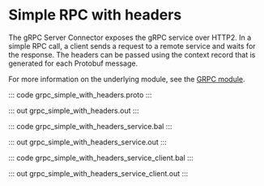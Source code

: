 # Simple RPC with headers

The gRPC Server Connector exposes the gRPC service over HTTP2.
In a simple RPC call, a client sends a request to a remote service and waits for the response.
The headers can be passed using the context record that is generated for each Protobuf message.

For more information on the underlying module, 
see the [GRPC module](https://docs.central.ballerina.io/ballerina/grpc/latest/).

::: code grpc_simple_with_headers.proto :::

::: out grpc_simple_with_headers.out :::

::: code grpc_simple_with_headers_service.bal :::

::: out grpc_simple_with_headers_service.out :::

::: code grpc_simple_with_headers_service_client.bal :::

::: out grpc_simple_with_headers_service_client.out :::